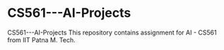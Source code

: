 # CS561---AI-Projects
CS561---AI-Projects This repository contains assignment for AI - CS561 from IIT Patna M. Tech.
